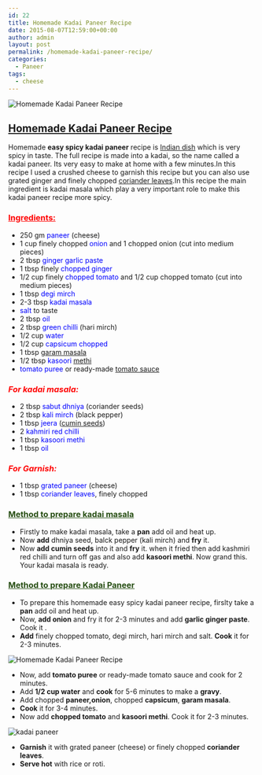 ```yaml
---
id: 22
title: Homemade Kadai Paneer Recipe
date: 2015-08-07T12:59:00+00:00
author: admin
layout: post
permalink: /homemade-kadai-paneer-recipe/
categories:
  - Paneer
tags:
  - cheese
---
```


![Homemade Kadai Paneer Recipe]({{site.url}}/wp-content/uploads/2015/08/2015-08-01-21.06.51-300x225.jpg)

## <span style="text-decoration: underline;">Homemade [Kadai](http://en.wikipedia.org/wiki/Karahi "Karahi") [Paneer](http://en.wikipedia.org/wiki/Paneer "Paneer") Recipe</span>

Homemade **easy spicy kadai paneer** recipe is [Indian dish](http://en.wikipedia.org/wiki/Indian_cuisine "Indian cuisine") which is very spicy in taste. The full recipe is made into a kadai, so the name called a kadai paneer. Its very easy to make at home with a few minutes.In this recipe I used a crushed cheese to garnish this recipe but you can also use grated ginger and finely chopped [coriander leaves](http://en.wikipedia.org/wiki/Coriander "Coriander").In this recipe the main ingredient is kadai masala which play a very important role to make this kadai paneer recipe more spicy.

### <span style="color: red;"><u>Ingredients:</u></span>

*   250 gm <span style="color: blue;">paneer</span> (cheese)
*   1 cup finely chopped <span style="color: blue;">onion</span> and 1 chopped onion (cut into medium pieces)
*   2 tbsp <span style="color: blue;">ginger garlic paste</span>
*   1 tbsp finely <span style="color: blue;">chopped ginger</span>
*   1/2 cup finely <span style="color: blue;">chopped tomato</span> and 1/2 cup chopped tomato (cut into medium pieces)
*   1 tbsp <span style="color: blue;">degi mirch</span>
*   2-3 tbsp <span style="color: blue;">kadai masala</span>
*   <span style="color: blue;">salt</span> to taste
*   2 tbsp <span style="color: blue;">oil</span>
*   2 tbsp <span style="color: blue;">green chilli</span> (hari mirch)
*   1/2 cup <span style="color: blue;">water</span>
*   1/2 cup <span style="color: blue;">capsicum chopped</span>
*   1 tbsp <span style="color: blue;">[garam masala](http://en.wikipedia.org/wiki/Garam_masala "Garam masala")</span>
*   1/2 tbsp <span style="color: blue;">kasoori [methi](http://en.wikipedia.org/wiki/Fenugreek "Fenugreek")</span>
*   <span style="color: blue;">tomato puree</span> or ready-made [tomato sauce](http://en.wikipedia.org/wiki/Tomato_sauce "Tomato sauce")

### _<span style="color: red;">For kadai masala:</span>_

*   2 tbsp <span style="color: blue;">sabut dhniya</span> (coriander seeds)
*   2 tbsp <span style="color: blue;">kali mirch</span> (black pepper)
*   1 tbsp <span style="color: blue;">jeera</span> ([cumin seeds](http://en.wikipedia.org/wiki/Cumin "Cumin"))
*   2 <span style="color: blue;">kahmiri</span> <span style="color: blue;">red chilli </span>
*   1 tbsp <span style="color: blue;">kasoori methi</span>
*   1 tbsp <span style="color: blue;">oil</span>

### _<span style="color: red;">For Garnish:</span>_

*   1 tbsp <span style="color: blue;">grated paneer</span> (cheese)
*   1 tbsp <span style="color: blue;">coriander leaves</span>, finely chopped

### <span style="color: #274e13;"><u>Method to prepare kadai masala</u></span>

*   Firstly to make kadai masala, take a **pan** add oil and heat up.
*   Now **add** dhniya seed, balck pepper (kali mirch) and **fry** it.
*   Now **add cumin seeds** into it and **fry** it. when it fried then add kashmiri red chilli and turn off gas and also add **kasoori methi**. Now grand this. Your kadai masala is ready.

### <span style="color: #274e13;"><u>Method to prepare Kadai Paneer</u></span>

*   To prepare this homemade easy spicy kadai paneer recipe, firslty take a **pan** add oil and heat up.
*   Now, **add onion** and fry it for 2-3 minutes and add **garlic ginger paste**. Cook it .
*   **Add** finely chopped tomato, degi mirch, hari mirch and salt. **Cook** it for 2-3 minutes.

![Homemade Kadai Paneer Recipe]({{site.url}}/wp-content/uploads/2015/08/2015-08-01-16.43.04-300x225.jpg)

*   Now, add **tomato puree** or ready-made tomato sauce and cook for 2 minutes.
*   Add **1/2 cup water** and **cook** for 5-6 minutes to make a **gravy**.
*   Add chopped **paneer,onion**, chopped **capsicum**, **garam masala**.
*   **Cook** it for 3-4 minutes.
*   Now add **chopped tomato** and **kasoori methi**. Cook it for 2-3 minutes.

![kadai paneer]({{site.url}}/wp-content/uploads/2015/08/2015-08-01-16.59.48-300x225.jpg)

*   **Garnish** it with grated paneer (cheese) or finely chopped **coriander leaves**.
*   **Serve hot** with rice or roti.
